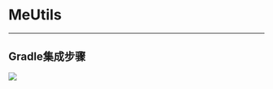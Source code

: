 # MeUtils
---


## Gradle集成步骤
[![](https://jitpack.io/v/hepingdev/MeUtils.svg)](https://jitpack.io/#hepingdev/MeUtils)

